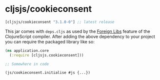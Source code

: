 # cljsjs/cookieconsent

[](dependency)
```clojure
[cljsjs/cookieconsent "3.1.0-0"] ;; latest release
```
[](/dependency)

This jar comes with `deps.cljs` as used by the [Foreign Libs][flibs] feature
of the ClojureScript compiler. After adding the above dependency to your project
you can require the packaged library like so:

```clojure
(ns application.core
  (:require [cljsjs.cookieconsent]))

;; Somewhere in code

(js/cookieconsent.initialise #js {...})

```

[flibs]: https://clojurescript.org/reference/packaging-foreign-deps
